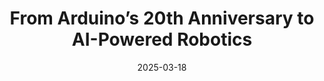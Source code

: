 ---
title: "From Arduino’s 20th Anniversary to AI-Powered Robotics"
date: 2025-03-18
audio: "iotforge_unplugged_250318.mp3"
image: "cover.png"
script: "script.md"
sources: "sources.md"
description: "We celebrate Arduino's 20th anniversary, reflecting on its impact and future. Next, we explore Google DeepMind's Gemini Robotics project, which is integrating advanced AI into robotic hardware. We then discuss Home Assistant's major updates: the expanded Music Assistant and official Matter certification, both of which enhance its position in the smart home space. Lastly, we delve into the creative world of circuit bending, where hackers turn everyday devices into unique musical instruments."
tags: ["podcast", "episode"]
categories: ["Podcasts"]
---